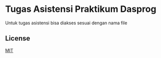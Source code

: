 # Tugas Asistensi Praktikum Dasprog
Untuk tugas asistensi bisa diakses sesuai dengan nama file


## License

[MIT](https://choosealicense.com/licenses/mit/)
